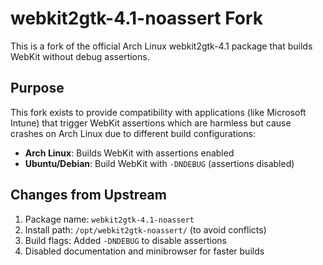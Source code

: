 # webkit2gtk-4.1-noassert Fork

This is a fork of the official Arch Linux webkit2gtk-4.1 package that builds WebKit without debug assertions.

## Purpose

This fork exists to provide compatibility with applications (like Microsoft Intune) that trigger WebKit assertions which are harmless but cause crashes on Arch Linux due to different build configurations:

- **Arch Linux**: Builds WebKit with assertions enabled
- **Ubuntu/Debian**: Build WebKit with `-DNDEBUG` (assertions disabled)

## Changes from Upstream

1. Package name: `webkit2gtk-4.1-noassert`
2. Install path: `/opt/webkit2gtk-noassert/` (to avoid conflicts)
3. Build flags: Added `-DNDEBUG` to disable assertions
4. Disabled documentation and minibrowser for faster builds